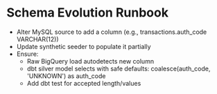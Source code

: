 # Schema Evolution Runbook

- Alter MySQL source to add a column (e.g., transactions.auth_code VARCHAR(12))
- Update synthetic seeder to populate it partially
- Ensure:
  - Raw BigQuery load autodetects new column
  - dbt silver model selects with safe defaults: coalesce(auth_code, 'UNKNOWN') as auth_code
  - Add dbt test for accepted length/values
